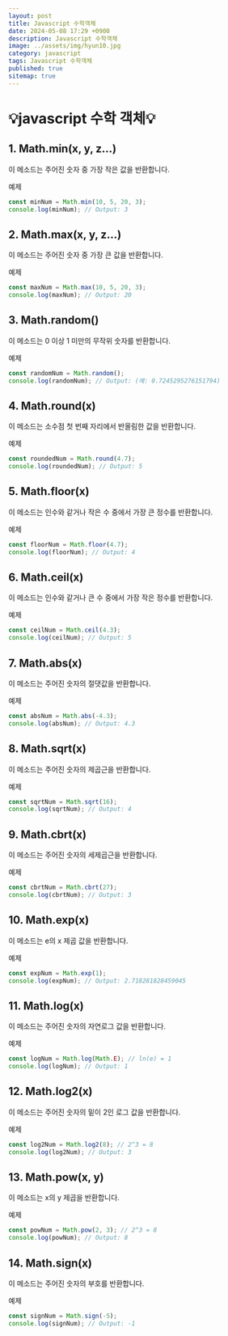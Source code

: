```yaml
---
layout: post
title: Javascript 수학객체
date: 2024-05-08 17:29 +0900
description: Javascript 수학객체
image: ../assets/img/hyun10.jpg
category: javascript
tags: Javascript 수학객체
published: true
sitemap: true
---
```


# 💡javascript 수학 객체💡

## 1. Math.min(x, y, z...)
이 메소드는 주어진 숫자 중 가장 작은 값을 반환합니다.

예제

````javascript
const minNum = Math.min(10, 5, 20, 3);
console.log(minNum); // Output: 3
````

## 2. Math.max(x, y, z...)
이 메소드는 주어진 숫자 중 가장 큰 값을 반환합니다.

예제

````javascript
const maxNum = Math.max(10, 5, 20, 3);
console.log(maxNum); // Output: 20
````

## 3. Math.random()
이 메소드는 0 이상 1 미만의 무작위 숫자를 반환합니다.

예제
````javascript
const randomNum = Math.random();
console.log(randomNum); // Output: (예: 0.7245295276151794)
````

## 4. Math.round(x)
이 메소드는 소수점 첫 번째 자리에서 반올림한 값을 반환합니다.

예제
````javascript
const roundedNum = Math.round(4.7);
console.log(roundedNum); // Output: 5
````

## 5. Math.floor(x)
이 메소드는 인수와 같거나 작은 수 중에서 가장 큰 정수를 반환합니다.

예제
````javascript
const floorNum = Math.floor(4.7);
console.log(floorNum); // Output: 4
````

## 6. Math.ceil(x)
이 메소드는 인수와 같거나 큰 수 중에서 가장 작은 정수를 반환합니다.

예제
````javascript
const ceilNum = Math.ceil(4.3);
console.log(ceilNum); // Output: 5
````

## 7. Math.abs(x)
이 메소드는 주어진 숫자의 절댓값을 반환합니다.

예제
````javascript
const absNum = Math.abs(-4.3);
console.log(absNum); // Output: 4.3
````

## 8. Math.sqrt(x)
이 메소드는 주어진 숫자의 제곱근을 반환합니다.

예제
````javascript
const sqrtNum = Math.sqrt(16);
console.log(sqrtNum); // Output: 4
````

## 9. Math.cbrt(x)
이 메소드는 주어진 숫자의 세제곱근을 반환합니다.

예제
````javascript
const cbrtNum = Math.cbrt(27);
console.log(cbrtNum); // Output: 3
````

## 10. Math.exp(x)
이 메소드는 e의 x 제곱 값을 반환합니다.

예제
````javascript
const expNum = Math.exp(1);
console.log(expNum); // Output: 2.718281828459045
````

## 11. Math.log(x)
이 메소드는 주어진 숫자의 자연로그 값을 반환합니다.

예제
````javascript
const logNum = Math.log(Math.E); // ln(e) = 1
console.log(logNum); // Output: 1
````

## 12. Math.log2(x)
이 메소드는 주어진 숫자의 밑이 2인 로그 값을 반환합니다.

예제
````javascript
const log2Num = Math.log2(8); // 2^3 = 8
console.log(log2Num); // Output: 3
````

## 13. Math.pow(x, y)
이 메소드는 x의 y 제곱을 반환합니다.

예제
````javascript
const powNum = Math.pow(2, 3); // 2^3 = 8
console.log(powNum); // Output: 8
````

## 14. Math.sign(x)
이 메소드는 주어진 숫자의 부호를 반환합니다.

예제
````javascript
const signNum = Math.sign(-5);
console.log(signNum); // Output: -1
````